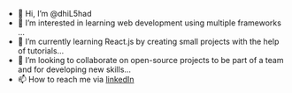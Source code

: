 - 👋 Hi, I’m @dhiL5had
- 👀 I’m interested in learning web development using multiple frameworks ...
- 🌱 I’m currently learning React.js by creating small projects with the help of tutorials...
- 💞️ I’m looking to collaborate on open-source projects to be part of a team and for developing new skills...
- 📫 How to reach me via [linkedIn](https://www.linkedin.com/in/mohammad-dhilshad-32a3831b3)

<!---
dhiL5had/dhiL5had is a ✨ special ✨ repository because its `README.md` (this file) appears on your GitHub profile.
You can click the Preview link to take a look at your changes.
--->
